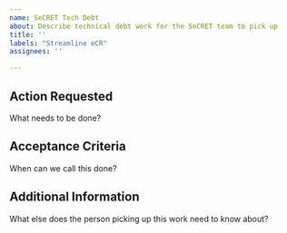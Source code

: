 ```yaml
---
name: SeCRET Tech Debt
about: Describe technical debt work for the SeCRET team to pick up
title: ''
labels: "Streamline eCR"
assignees: ''

---
```


## Action Requested
What needs to be done?

## Acceptance Criteria
When can we call this done?

## Additional Information
What else does the person picking up this work need to know about?